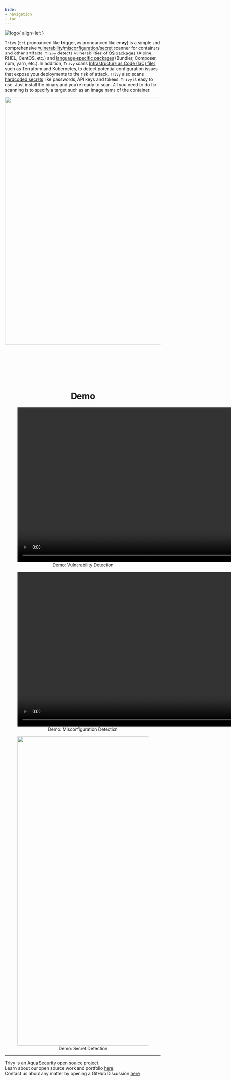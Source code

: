 ```yaml
---
hide:
- navigation
- toc
---
```


![logo](imgs/logo.png){ align=left }

`Trivy` (`tri` pronounced like **tri**gger, `vy` pronounced like en**vy**) is a simple and comprehensive [vulnerability][vulnerability]/[misconfiguration][misconf]/[secret][secret] scanner for containers and other artifacts.
`Trivy` detects vulnerabilities of [OS packages][os] (Alpine, RHEL, CentOS, etc.) and [language-specific packages][lang] (Bundler, Composer, npm, yarn, etc.).
In addition, `Trivy` scans [Infrastructure as Code (IaC) files][misconf] such as Terraform and Kubernetes, to detect potential configuration issues that expose your deployments to the risk of attack.
`Trivy` also scans [hardcoded secrets][secret] like passwords, API keys and tokens.
`Trivy` is easy to use. Just install the binary and you're ready to scan.
All you need to do for scanning is to specify a target such as an image name of the container.

<div style="text-align: center">
    <img src="imgs/overview.png" width="800">
</div>


<div style="text-align: center; margin-top: 150px">
    <h1 id="demo">Demo</h1>
</div>

<figure style="text-align: center">
  <video width="1000" autoplay muted controls loop>
    <source src="https://user-images.githubusercontent.com/1161307/171013513-95f18734-233d-45d3-aaf5-d6aec687db0e.mov" type="video/mp4" />
  </video>
  <figcaption>Demo: Vulnerability Detection</figcaption>
</figure>

<figure style="text-align: center">
  <video width="1000" autoplay muted controls loop>
    <source src="https://user-images.githubusercontent.com/1161307/171013917-b1f37810-f434-465c-b01a-22de036bd9b3.mov" type="video/mp4" />
  </video>
  <figcaption>Demo: Misconfiguration Detection</figcaption>
</figure>

<figure style="text-align: center">
  <img src="imgs/secret-demo.gif" width="1000">
  <figcaption>Demo: Secret Detection</figcaption>
</figure>

---

Trivy is an [Aqua Security][aquasec] open source project.  
Learn about our open source work and portfolio [here][oss].  
Contact us about any matter by opening a GitHub Discussion [here][discussions]

[vulnerability]: docs/vulnerability/scanning/index.md
[misconf]: docs/misconfiguration/scanning.md
[secret]: docs/secret/scanning.md
[os]: docs/vulnerability/detection/os.md
[lang]: docs/vulnerability/detection/language.md

[aquasec]: https://aquasec.com
[oss]: https://www.aquasec.com/products/open-source-projects/
[discussions]: https://github.com/aquasecurity/trivy/discussions

